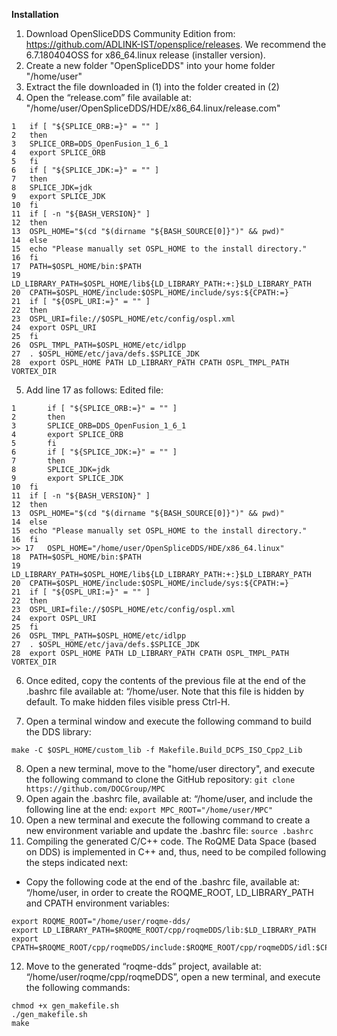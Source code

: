 **Installation**

1. Download OpenSliceDDS Community Edition from: https://github.com/ADLINK-IST/opensplice/releases. We recommend the 6.7.180404OSS for x86_64.linux release (installer version).
2. Create a new folder "OpenSpliceDDS" into your home folder "/home/user"
3. Extract the file downloaded in (1) into the folder created in (2)
4. Open the “release.com” file available at: "/home/user/OpenSpliceDDS/HDE/x86_64.linux/release.com"

```
1	if [ "${SPLICE_ORB:=}" = "" ]
2	then
3	SPLICE_ORB=DDS_OpenFusion_1_6_1
4	export SPLICE_ORB
5	fi
6	if [ "${SPLICE_JDK:=}" = "" ]
7	then
8	SPLICE_JDK=jdk
9	export SPLICE_JDK
10	fi
11	if [ -n "${BASH_VERSION}" ]
12	then
13	OSPL_HOME="$(cd "$(dirname "${BASH_SOURCE[0]}")" && pwd)"
14	else
15	echo "Please manually set OSPL_HOME to the install directory."
16	fi
17	PATH=$OSPL_HOME/bin:$PATH
19	LD_LIBRARY_PATH=$OSPL_HOME/lib${LD_LIBRARY_PATH:+:}$LD_LIBRARY_PATH
20	CPATH=$OSPL_HOME/include:$OSPL_HOME/include/sys:${CPATH:=}
21	if [ "${OSPL_URI:=}" = "" ]
22	then
23	OSPL_URI=file://$OSPL_HOME/etc/config/ospl.xml
24	export OSPL_URI
25	fi
26	OSPL_TMPL_PATH=$OSPL_HOME/etc/idlpp
27	. $OSPL_HOME/etc/java/defs.$SPLICE_JDK
28	export OSPL_HOME PATH LD_LIBRARY_PATH CPATH OSPL_TMPL_PATH VORTEX_DIR
```
5. Add line 17 as follows:
Edited file:
```
1	    if [ "${SPLICE_ORB:=}" = "" ]
2	    then
3	    SPLICE_ORB=DDS_OpenFusion_1_6_1
4	    export SPLICE_ORB
5	    fi
6	    if [ "${SPLICE_JDK:=}" = "" ]
7	    then
8	    SPLICE_JDK=jdk
9	    export SPLICE_JDK
10	fi
11	if [ -n "${BASH_VERSION}" ]
12	then
13	OSPL_HOME="$(cd "$(dirname "${BASH_SOURCE[0]}")" && pwd)"
14	else
15	echo "Please manually set OSPL_HOME to the install directory."
16	fi
>> 17	OSPL_HOME="/home/user/OpenSpliceDDS/HDE/x86_64.linux"
18	PATH=$OSPL_HOME/bin:$PATH
19	LD_LIBRARY_PATH=$OSPL_HOME/lib${LD_LIBRARY_PATH:+:}$LD_LIBRARY_PATH
20	CPATH=$OSPL_HOME/include:$OSPL_HOME/include/sys:${CPATH:=}
21	if [ "${OSPL_URI:=}" = "" ]
22	then
23	OSPL_URI=file://$OSPL_HOME/etc/config/ospl.xml
24	export OSPL_URI
25	fi
26	OSPL_TMPL_PATH=$OSPL_HOME/etc/idlpp
27	. $OSPL_HOME/etc/java/defs.$SPLICE_JDK
28	export OSPL_HOME PATH LD_LIBRARY_PATH CPATH OSPL_TMPL_PATH VORTEX_DIR
```
6. Once edited, copy the contents of the previous file at the end of the .bashrc file available at: “/home/user. Note that this file is hidden by default. To make hidden files visible press Ctrl-H.

7. Open a terminal window and execute the following command to build the DDS library:

```
make -C $OSPL_HOME/custom_lib -f Makefile.Build_DCPS_ISO_Cpp2_Lib 
```

8. Open a new terminal, move to the "home/user directory", and execute the following command to clone the GitHub repository:
```git clone https://github.com/DOCGroup/MPC```
9. Open again the .bashrc file, available at: “/home/user, and include the following line at the end:
```export MPC_ROOT="/home/user/MPC"```
10. Open a new terminal and execute the following command to create a new environment variable and update the .bashrc file:
```source .bashrc```
11. Compiling the generated C/C++ code.
The RoQME Data Space (based on DDS) is implemented in C++ and, thus, need to be compiled following the steps indicated next:

- Copy the following code at the end of the .bashrc file, available at: “/home/user, in order to create the ROQME_ROOT, LD_LIBRARY_PATH and CPATH environment variables:

```
export ROQME_ROOT="/home/user/roqme-dds/ 
export LD_LIBRARY_PATH=$ROQME_ROOT/cpp/roqmeDDS/lib:$LD_LIBRARY_PATH
export CPATH=$ROQME_ROOT/cpp/roqmeDDS/include:$ROQME_ROOT/cpp/roqmeDDS/idl:$CPATH
```

12. Move to the generated “roqme-dds” project, available at: “/home/user/roqme/cpp/roqmeDDS”, open a new terminal, and execute the following commands:
```
chmod +x gen_makefile.sh
./gen_makefile.sh
make
```
